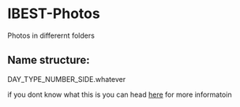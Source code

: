 # IBEST-Photos


Photos in differernt folders

## Name structure:

DAY_TYPE_NUMBER_SIDE.whatever





if you dont know what this is you can head [here](https://docs.github.com) for more informatoin
